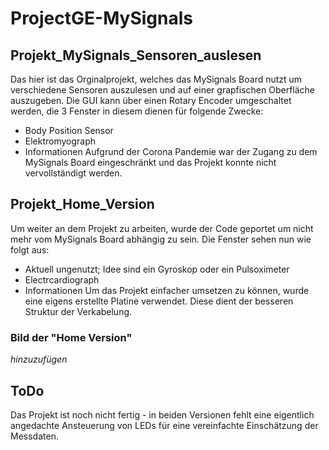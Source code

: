 # ProjectGE-MySignals

## Projekt_MySignals_Sensoren_auslesen
Das hier ist das Orginalprojekt, welches das MySignals Board nutzt um verschiedene Sensoren auszulesen und auf einer grapfischen Oberfläche auszugeben.
Die GUI kann über einen Rotary Encoder umgeschaltet werden, die 3 Fenster in diesem dienen für folgende Zwecke:
- Body Position Sensor
- Elektromyograph
- Informationen
Aufgrund der Corona Pandemie war der Zugang zu dem MySignals Board eingeschränkt und das Projekt konnte nicht vervollständigt werden.

## Projekt_Home_Version
Um weiter an dem Projekt zu arbeiten, wurde der Code geportet um nicht mehr vom MySignals Board abhängig zu sein. Die Fenster sehen nun wie folgt aus:
- Aktuell ungenutzt; Idee sind ein Gyroskop oder ein Pulsoximeter
- Electrcardiograph
- Informationen
Um das Projekt einfacher umsetzen zu können, wurde eine eigens erstellte Platine verwendet. Diese dient der besseren Struktur der Verkabelung.
### Bild der "Home Version"
*hinzuzufügen*
## ToDo
Das Projekt ist noch nicht fertig - in beiden Versionen fehlt eine eigentlich angedachte Ansteuerung von LEDs für eine vereinfachte Einschätzung der Messdaten.
